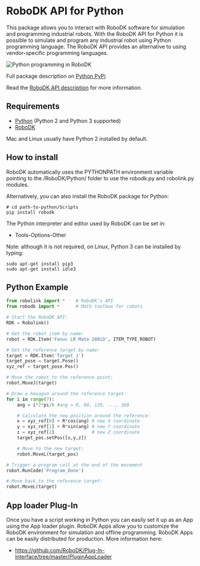 RoboDK API for Python
======================

This package allows you to interact with RoboDK software for simulation and programming industrial robots. With the RoboDK API for Python it is possible to simulate and program any industrial robot using Python programming language. The RoboDK API provides an alternative to using vendor-specific programming languages. 

![Python programming in RoboDK](./Python-Programming-RoboDK)

Full package description on [Python PyPi](https://pypi.python.org/pypi/robodk/)

Read the [RoboDK API description](../README.md) for more information.


Requirements
------------
- [Python](https://www.python.org/downloads/) (Python 2 and Python 3 supported)
- [RoboDK](https://robodk.com/download)

Mac and Linux usually have Python 2 installed by default.

How to install
------------
RoboDK automatically uses the PYTHONPATH environment variable pointing to the /RoboDK/Python/ folder to use the robodk.py and robolink.py modules.

Alternatively, you can also install the RoboDK package for Python:
```
# cd path-to-python/Scripts
pip install robodk
```

The Python interpreter and editor used by RoboDK can be set in:
 - Tools-Options-Other

Note: although it is not required, on Linux, Python 3 can be installed by typing:
```
sudo apt-get install pip3
sudo apt-get install idle3
```

Python Example
------------
```python
from robolink import *    # RoboDK's API
from robodk import *      # Math toolbox for robots

# Start the RoboDK API:
RDK = Robolink()

# Get the robot item by name:
robot = RDK.Item('Fanuc LR Mate 200iD', ITEM_TYPE_ROBOT)

# Get the reference target by name:
target = RDK.Item('Target 1')
target_pose = target.Pose()
xyz_ref = target_pose.Pos()

# Move the robot to the reference point:
robot.MoveJ(target)

# Draw a hexagon around the reference target:
for i in range(7):
    ang = i*2*pi/6 #ang = 0, 60, 120, ..., 360

    # Calculate the new position around the reference:
    x = xyz_ref[0] + R*cos(ang) # new X coordinate
    y = xyz_ref[1] + R*sin(ang) # new Y coordinate
    z = xyz_ref[2]              # new Z coordinate
    target_pos.setPos([x,y,z])

    # Move to the new target:
    robot.MoveL(target_pos)

# Trigger a program call at the end of the movement
robot.RunCode('Program_Done')

# Move back to the reference target:
robot.MoveL(target)
```

App loader Plug-In
-----------------
Once you have a script working in Python you can easily set it up as an App using the App loader plugin. RoboDK Apps allow you to customize the RoboDK environment for simulation and offline programming. 
RoboDK Apps can be easily distributed for production. More information here:
* https://github.com/RoboDK/Plug-In-Interface/tree/master/PluginAppLoader

